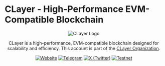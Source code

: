 # CLayer - High-Performance EVM-Compatible Blockchain

<div align="center">

![CLayer Logo](https://avatars.githubusercontent.com/u/161989462?s=200&v=4)

CLayer is a high-performance, EVM-compatible blockchain designed for scalability and efficiency. This account is part of the [CLayer Organization](https://github.com/CLayer).

[![Website](https://img.shields.io/badge/Website-docs.CLayer_io-blue?style=for-the-badge)](https://docs.clayer.io)
[![Telegram](https://img.shields.io/badge/Telegram-@CLayer_io-26A5E4?style=for-the-badge&logo=telegram)](https://t.me/CLayer_io)
[![X (Twitter)](https://img.shields.io/badge/X-@CLayer_io-000000?style=for-the-badge&logo=x)](https://x.com/CLayer_io)
[![Testnet](https://img.shields.io/badge/Testnet-Live-brightgreen?style=for-the-badge)](https://explorer-testnet.clayer.io)

</div> 
